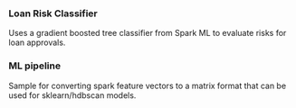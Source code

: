 ### Loan Risk Classifier
Uses a gradient boosted tree classifier from Spark ML to evaluate risks for loan approvals.

### ML pipeline
Sample for converting spark feature vectors to a matrix format that can be used for sklearn/hdbscan models.
